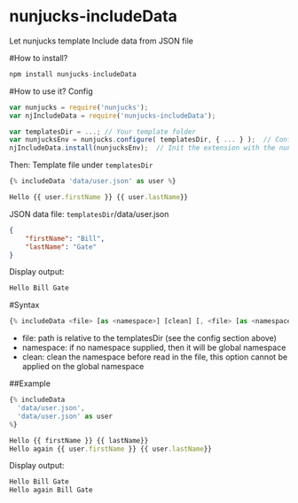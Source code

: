 # nunjucks-includeData
Let nunjucks template Include data from JSON file

#How to install?
```javascript
npm install nunjucks-includeData
```

#How to use it?
Config
```javascript
var nunjucks = require('nunjucks');
var njIncludeData = require('nunjucks-includeData');

var templatesDir = ...; // Your template folder
var nunjucksEnv = nunjucks.configure( templatesDir, { ... } );  // Config your nunjucks with the templateDir
njIncludeData.install(nunjucksEnv);  // Init the extension with the nunjucks environment
```

Then:
Template file under `templatesDir`
```javascript
{% includeData 'data/user.json' as user %}

Hello {{ user.firstName }} {{ user.lastName}}
```

JSON data file: `templatesDir`/data/user.json
```json
{
	"firstName": "Bill",
	"lastName": "Gate"
}
```
Display output:
```html
Hello Bill Gate
```

#Syntax
```javascript
{% includeData <file> [as <namespace>] [clean] [, <file> [as <namespace>] [clean], ...]%}
```
- file: path is relative to the templatesDir (see the config section above)
- namespace: if no namespace supplied, then it will be global namespace
- clean: clean the namespace before read in the file, this option cannot be applied on the global namespace

##Example

```javascript
{% includeData
  'data/user.json',
  'data/user.json' as user
%}

Hello {{ firstName }} {{ lastName}}
Hello again {{ user.firstName }} {{ user.lastName}}
```
Display output:
```html
Hello Bill Gate
Hello again Bill Gate
```
